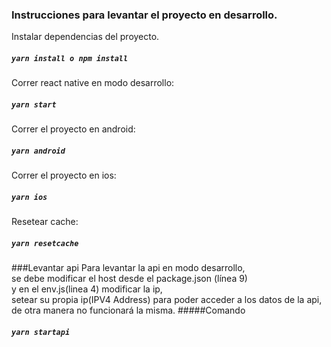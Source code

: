 ### Instrucciones para levantar el proyecto en desarrollo.

Instalar dependencias del proyecto.
##### `yarn install o npm install`

Correr react native en modo desarrollo:
##### `yarn start`

Correr el proyecto en android:
##### `yarn android`

Correr el proyecto en ios:
##### `yarn ios`

Resetear cache:
##### `yarn resetcache`

###Levantar api
Para levantar la api en modo desarrollo,   
se debe modificar el host desde el package.json (línea 9)  
y en el env.js(linea 4) modificar la ip,   
setear su propia ip(IPV4 Address)
para poder acceder a los datos de la api, de otra manera no funcionará la misma.
#####Comando
##### `yarn startapi`

